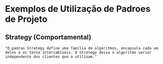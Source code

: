 # Exemplos de Utilização de Padroes de Projeto

## Strategy (Comportamental)
    "O padrao Strategy define uma família de algoritmos, encapsula cada um deles e os torna intercabíveis. O Strategy deixa o algoritmo variar independente dos clientes que o utilizam."

